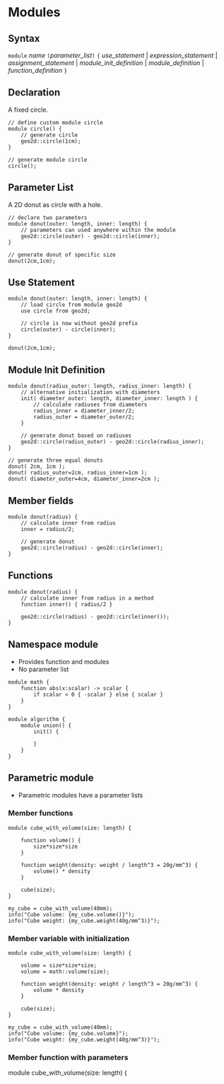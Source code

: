 # Modules

## Syntax

`module` *name* `(`*parameter_list*`)` `{`
    *use_statement* |
    *expression_statement* |
    *assignment_statement* |
    *module_init_definition* |
    *module_definition* |
    *function_definition*
`}`

## Declaration

A fixed circle.

```µCAD,declaration
// define custom module circle
module circle() {
    // generate circle
    geo2d::circle(1cm);
}

// generate module circle
circle();
```

## Parameter List

A 2D donut as circle with a hole.

```µCAD,init.parameters
// declare two parameters
module donut(outer: length, inner: length) {
    // parameters can used anywhere within the module
    geo2d::circle(outer) - geo2d::circle(inner);
}

// generate donut of specific size
donut(2cm,1cm);
```

## Use Statement

```µCAD,use
module donut(outer: length, inner: length) {
    // load circle from module geo2d
    use circle from geo2d;

    // circle is now without geo2d prefix
    circle(outer) - circle(inner);
}

donut(2cm,1cm);
```

## Module Init Definition

```µCAD,init.alternative
module donut(radius_outer: length, radius_inner: length) {
    // alternative initialization with diameters
    init( diameter_outer: length, diameter_inner: length ) {
        // calculate radiuses from diameters
        radius_inner = diameter_inner/2;
        radius_outer = diameter_outer/2;
    }

    // generate donut based on radiuses
    geo2d::circle(radius_outer) - geo2d::circle(radius_inner);
}

// generate three equal donuts
donut( 2cm, 1cm );
donut( radius_outer=2cm, radius_inner=1cm );
donut( diameter_outer=4cm, diameter_inner=2cm );
```

## Member fields

```µCAD,member.fields
module donut(radius) {
    // calculate inner from radius
    inner = radius/2;

    // generate donut
    geo2d::circle(radius) - geo2d::circle(inner);
}
```

## Functions

```µCAD,member.functions
module donut(radius) {
    // calculate inner from radius in a method
    function inner() { radius/2 }

    geo2d::circle(radius) - geo2d::circle(inner());
}
```

## Namespace module

* Provides function and modules
* No parameter list

```µcad,namespaces
module math {
    function abs(x:scalar) -> scalar {
        if scalar < 0 { -scalar } else { scalar }
    }
}

module algorithm {
    module union() {
        init() {
            
        }
    }
}
```

## Parametric module

* Parametric modules have a parameter lists

### Member functions

```µcad,member.functions1
module cube_with_volume(size: length) {

    function volume() {
        size*size*size
    }

    function weight(density: weight / length^3 = 20g/mm^3) {
        volume() * density
    }

    cube(size);
}

my_cube = cube_with_volume(40mm);
info("Cube volume: {my_cube.volume()}");
info("Cube weight: {my_cube.weight(40g/mm^3)}");
```

### Member variable with initialization

```µcad
module cube_with_volume(size: length) {

    volume = size*size*size;
    volume = math::volume(size);

    function weight(density: weight / length^3 = 20g/mm^3) {
        volume * density
    }

    cube(size);
}

my_cube = cube_with_volume(40mm);
info("Cube volume: {my_cube.volume}");
info("Cube weight: {my_cube.weight(40g/mm^3)}");
```

### Member function with parameters

module cube_with_volume(size: length) {
